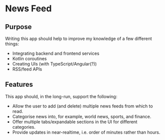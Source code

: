 # News Feed

## Purpose

Writing this app should help to improve my knowledge of a few different things:
* Integrating backend and frontend services
* Kotlin coroutines
* Creating UIs (with TypeScript/Angular(?))
* RSS/feed APIs


## Features

This app should, in the long-run, support the following:
* Allow the user to add (and delete) multiple news feeds from which to read.
* Categorise news into, for example, world news, sports, and finance.
* Offer multiple tabs/expandable sections in the UI for different categories.
* Provide updates in near-realtime, i.e. order of minutes rather than hours.

